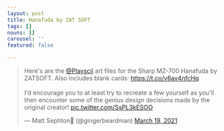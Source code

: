 ```yaml
---
layout: post
title: Hanafuda by ZAT SOFT
tags: []
nouns: []
carousel: ''
featured: false

---
```

<blockquote class="twitter-tweet"><p lang="en" dir="ltr">Here&#39;s are the <a href="https://twitter.com/playscii?ref_src=twsrc%5Etfw">@Playscii</a> art files for the Sharp MZ-700 Hanafuda by ZATSOFT. Also includes blank cards: <a href="https://t.co/v6av4nfcHq">https://t.co/v6av4nfcHq</a><br><br>I&#39;d encourage you to at least try to recreate a few yourself as you&#39;ll then encounter some of the genius design decisions made by the original creator! <a href="https://t.co/SsPL3kESOO">pic.twitter.com/SsPL3kESOO</a></p>&mdash; Matt Sephton🎴 (@gingerbeardman) <a href="https://twitter.com/gingerbeardman/status/1373013485903314945?ref_src=twsrc%5Etfw">March 19, 2021</a></blockquote> <script async src="https://platform.twitter.com/widgets.js" charset="utf-8"></script>
